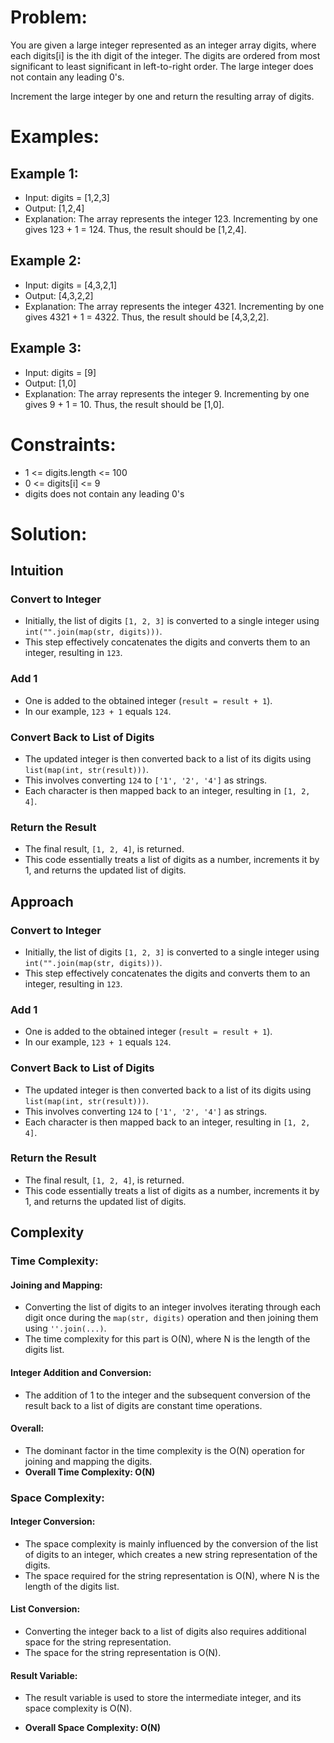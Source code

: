 # **Problem:**
You are given a large integer represented as an integer array digits, where each digits[i] is the ith digit of the integer. The digits are ordered from most significant to least significant in left-to-right order. The large integer does not contain any leading 0's.

Increment the large integer by one and return the resulting array of digits.

# **Examples:**
## Example 1:

- Input: digits = [1,2,3]
- Output: [1,2,4]
- Explanation: The array represents the integer 123.
Incrementing by one gives 123 + 1 = 124.
Thus, the result should be [1,2,4].

## Example 2:

- Input: digits = [4,3,2,1]
- Output: [4,3,2,2]
- Explanation: The array represents the integer 4321.
Incrementing by one gives 4321 + 1 = 4322.
Thus, the result should be [4,3,2,2].

## Example 3:

- Input: digits = [9]
- Output: [1,0]
- Explanation: The array represents the integer 9.
Incrementing by one gives 9 + 1 = 10.
Thus, the result should be [1,0].
 

# **Constraints:**

- 1 <= digits.length <= 100
- 0 <= digits[i] <= 9
- digits does not contain any leading 0's
  
  
# **Solution:**

## Intuition

### Convert to Integer
- Initially, the list of digits `[1, 2, 3]` is converted to a single integer using `int("".join(map(str, digits)))`.
- This step effectively concatenates the digits and converts them to an integer, resulting in `123`.

### Add 1
- One is added to the obtained integer (`result = result + 1`).
- In our example, `123 + 1` equals `124`.

### Convert Back to List of Digits
- The updated integer is then converted back to a list of its digits using `list(map(int, str(result)))`.
- This involves converting `124` to `['1', '2', '4']` as strings.
- Each character is then mapped back to an integer, resulting in `[1, 2, 4]`.

### Return the Result
- The final result, `[1, 2, 4]`, is returned.
- This code essentially treats a list of digits as a number, increments it by 1, and returns the updated list of digits.

## Approach

### Convert to Integer
- Initially, the list of digits `[1, 2, 3]` is converted to a single integer using `int("".join(map(str, digits)))`.
- This step effectively concatenates the digits and converts them to an integer, resulting in `123`.

### Add 1
- One is added to the obtained integer (`result = result + 1`).
- In our example, `123 + 1` equals `124`.

### Convert Back to List of Digits
- The updated integer is then converted back to a list of its digits using `list(map(int, str(result)))`.
- This involves converting `124` to `['1', '2', '4']` as strings.
- Each character is then mapped back to an integer, resulting in `[1, 2, 4]`.

### Return the Result
- The final result, `[1, 2, 4]`, is returned.
- This code essentially treats a list of digits as a number, increments it by 1, and returns the updated list of digits.

## Complexity

### Time Complexity:
#### Joining and Mapping:
- Converting the list of digits to an integer involves iterating through each digit once during the `map(str, digits)` operation and then joining them using `''.join(...)`.
- The time complexity for this part is O(N), where N is the length of the digits list.

#### Integer Addition and Conversion:
- The addition of 1 to the integer and the subsequent conversion of the result back to a list of digits are constant time operations.

#### Overall:
- The dominant factor in the time complexity is the O(N) operation for joining and mapping the digits.
- **Overall Time Complexity: O(N)**

### Space Complexity:
#### Integer Conversion:
- The space complexity is mainly influenced by the conversion of the list of digits to an integer, which creates a new string representation of the digits.
- The space required for the string representation is O(N), where N is the length of the digits list.

#### List Conversion:
- Converting the integer back to a list of digits also requires additional space for the string representation.
- The space for the string representation is O(N).

#### Result Variable:
- The result variable is used to store the intermediate integer, and its space complexity is O(N).

- **Overall Space Complexity: O(N)**

